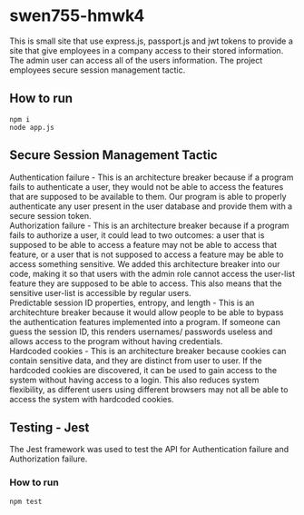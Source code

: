 # swen755-hmwk4
This is small site that use express.js, passport.js and jwt tokens to provide a site that give employees in a company access to their stored information. The admin user can access all of the users information. The project employees secure session management tactic.

## How to run
`npm i`<br>
`node app.js`

## Secure Session Management Tactic
Authentication failure - This is an architecture breaker because if a program fails to authenticate a user, they would not be able to access the features that are supposed to be available to them. Our program is able to properly authenticate any user present in the user database and provide them with a secure session token.
<br>
Authorization failure - This is an architecture breaker because if a program fails to authorize a user, it could lead to two outcomes: a user that is supposed to be able to access a feature may  not be able to access that feature, or a user that is not supposed to access a feature may be able to access something sensitive. We added this architecture breaker into our code, making it so that users with the admin role cannot access the user-list feature they are supposed to be able to access. This also means that the sensitive user-list is accessible by regular users.
<br>
Predictable session ID properties, entropy, and length - This is an architechture breaker because it would allow people to be able to bypass the authentication features implemented into a program. If someone can guess the session ID, this renders usernames/ passwords useless and allows access to the program without having credentials. 
<br>
Hardcoded cookies - This is an architecture breaker because cookies can contain sensitive data, and they are distinct from user to user. If the hardcoded cookies are discovered, it can be used to gain access to the system without having access to a login. This also reduces system flexibility, as different users using different browsers may not all be able to access the system with hardcoded cookies. 

## Testing - Jest
The Jest framework was used to test the API for Authentication failure and Authorization failure. 
### How to run
`npm test`
